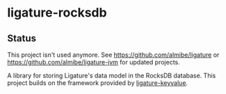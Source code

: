 # ligature-rocksdb

## Status
This project isn't used anymore.
See https://github.com/almibe/ligature or
https://github.com/almibe/ligature-jvm for updated projects.

A library for storing Ligature's data model in the RocksDB database.
This project builds on the framework provided by [ligature-keyvalue](https://github.com/almibe/ligature-keyvalue).
